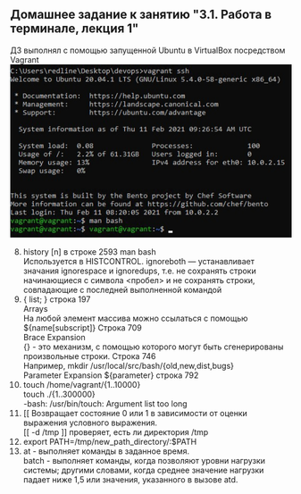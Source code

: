 ## Домашнее задание к занятию "3.1. Работа в терминале, лекция 1"

ДЗ выполнял с помощью запущенной Ubuntu в VirtualBox посредством Vagrant ![Скрин](img/screen.jpg)

8. history [n] в строке 2593 man bash  
Используется в HISTCONTROL. ignoreboth — устанавливает значания ignorespace и ignoredups, т.е. не сохранять строки начинающиеся с символа <пробел> и не сохранять строки, совпадающие с последней выполненной командой
9. { list; } строка 197  
Arrays  
На любой элемент массива можно ссылаться с помощью ${name[subscript]} Строка 709  
Brace Expansion  
{} - это механизм, с помощью которого могут быть сгенерированы произвольные строки. Строка 746  
Например, mkdir /usr/local/src/bash/{old,new,dist,bugs}  
Parameter Expansion ${parameter} строка 792
10. touch /home/vagrant/{1..10000}  
touch ./{1..300000}  
-bash: /usr/bin/touch: Argument list too long
11. [[ Возвращает состояние 0 или 1 в зависимости от оценки выражения условного выражения.   
[[ -d /tmp ]] проверяет, есть ли директория /tmp
12. export PATH=/tmp/new_path_directory/:$PATH
13. at - выполняет команды в заданное время.  
batch - выполняет команды, когда позволяют уровни нагрузки системы; другими словами, когда среднее значение нагрузки падает ниже 1,5 или значения, указанного в вызове atd.

